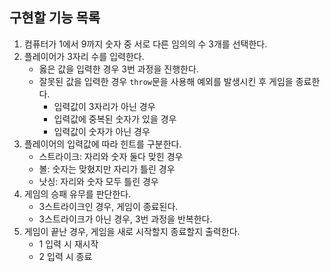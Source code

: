 ## 구현할 기능 목록

1. 컴퓨터가 1에서 9까지 숫자 중 서로 다른 임의의 수 3개를 선택한다.
2. 플레이어가 3자리 수를 입력한다.
   - 옳은 값을 입력한 경우 3번 과정을 진행한다.
   - 잘못된 값을 입력한 경우 `throw`문을 사용해 예외를 발생시킨 후 게임을 종료한다.
     - 입력값이 3자리가 아닌 경우
     - 입력값에 중복된 숫자가 있을 경우
     - 입력값이 숫자가 아닌 경우
3. 플레이어의 입력값에 따라 힌트를 구분한다.
   - 스트라이크: 자리와 숫자 둘다 맞힌 경우
   - 볼: 숫자는 맞혔지만 자리가 틀린 경우
   - 낫싱: 자리와 숫자 모두 틀린 경우
4. 게임의 승패 유무를 판단한다.
   - 3스트라이크인 경우, 게임이 종료된다.
   - 3스트라이크가 아닌 경우, 3번 과정을 반복한다.
5. 게임이 끝난 경우, 게임을 새로 시작할지 종료할지 출력한다.
   - 1 입력 시 재시작
   - 2 입력 시 종료
